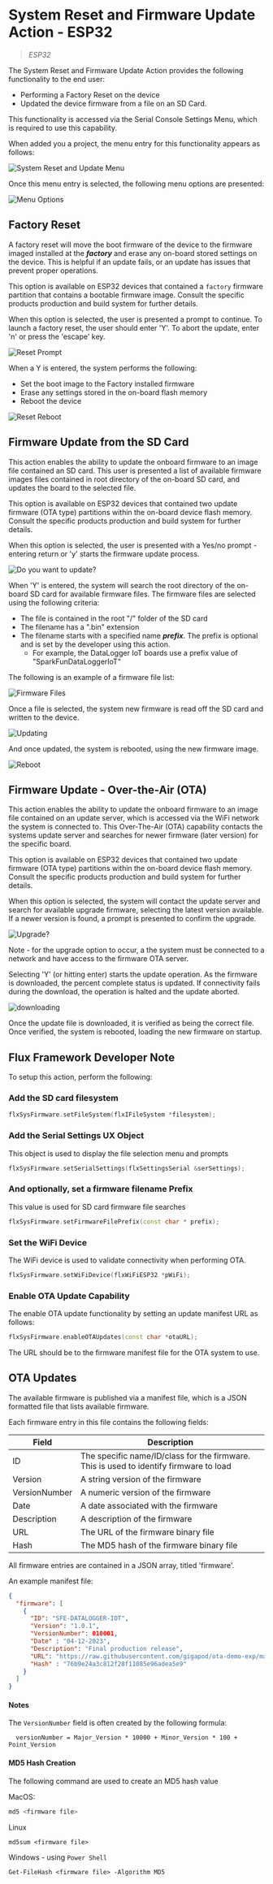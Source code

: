 # System Reset and Firmware Update Action - ESP32

> *ESP32*

The System Reset and Firmware Update Action provides the following functionality to the end user:

* Performing a Factory Reset on the device
* Updated the device firmware from a file on an SD Card.

This functionality is accessed via the Serial Console Settings Menu, which is required to use this capability.

When added you a project, the menu entry for this functionality appears as follows:

![System Reset and Update Menu](images/act_sysfirm_entry.png)

Once this menu entry is selected, the following menu options are presented:

![Menu Options](images/act_sysfirm_menu.png)

## Factory Reset

A factory reset will move the boot firmware of the device to the firmware imaged installed at the ***factory*** and erase any on-board stored settings on the device. This is helpful if an update fails, or an update has issues that prevent proper operations.

This option is available on ESP32 devices that contained a ```factory``` firmware partition that contains a bootable firmware image. Consult the specific products production and build system for further details.

When this option is selected, the user is presented a prompt to continue. To launch a factory reset, the user should enter 'Y'. To abort the update, enter 'n' or press the 'escape' key.

![Reset Prompt](images/act_sysfirm_reset.png)

When a Y is entered, the system performs the following:

* Set the boot image to the Factory installed firmware
* Erase any settings stored in the on-board flash memory
* Reboot the device

![Reset Reboot](images/act_sysfirm_reset_y.png)

## Firmware Update from the SD Card

This action enables the ability to update the onboard firmware to an image file contained an SD card. This user is presented a list of available firmware images files contained in root directory of the on-board SD card, and updates the board to the selected file.

This option is available on ESP32 devices that contained two update firmware (OTA type) partitions within the on-board device flash memory. Consult the specific products production and build system for further details.

When this option is selected, the user is presented with a Yes/no prompt - entering return or 'y' starts the firmware update process.

![Do you want to update?](images/act_sysfirm_update.png)

When 'Y' is entered, the system will search the root directory of the on-board SD card for available firmware files. The firmware files are selected using the following criteria:

* The file is contained in the root "/" folder of the SD card
* The filename has a ".bin" extension
* The filename starts with a specified name ***prefix***. The prefix is optional and is set by the developer using this action.
  * For example, the DataLogger IoT boards use a prefix value of "SparkFunDataLoggerIoT"

The following is an example of a firmware file list:

![Firmware Files](images/act_sysfirm_up_sel.png)

Once a file is selected, the system new firmware is read off the SD card and written to the device.

![Updating](images/act_sysfirm_upating.png)

And once updated, the system is rebooted, using the new firmware image.

![Reboot](images/act_sysfirm_up-boot.png)

## Firmware Update - Over-the-Air (OTA)

This action enables the ability to update the onboard firmware to an image file contained on an update server, which is accessed via the WiFi network the system is connected to. This Over-The-Air  (OTA) capability contacts the systems update server and searches for newer firmware (later version) for the specific board.

This option is available on ESP32 devices that contained two update firmware (OTA type) partitions within the on-board device flash memory. Consult the specific products production and build system for further details.

When this option is selected, the system will contact the update server and search for available upgrade firmware, selecting the latest version available. If a newer version is found, a prompt is presented to confirm the upgrade.

![Upgrade?](images/act_sysfirm_ota_prompt.png)

Note - for the upgrade option to occur, a the system must be connected to a network and have access to the firmware OTA server.

Selecting 'Y' (or hitting enter) starts the update operation. As the firmware is downloaded, the percent complete status is updated. If connectivity fails during the download, the operation is halted and the update aborted.

![downloading](images/act_sysfirm_ota_load.png)

Once the update file is downloaded, it is verified as being the correct file. Once verified, the system is rebooted, loading the new firmware on startup.

## Flux Framework Developer Note

To setup this action, perform the following:

### Add the SD card filesystem

```C++
flxSysFirmware.setFileSystem(flxIFileSystem *filesystem);
```

### Add the Serial Settings UX Object

This object is used to display the file selection menu and prompts

```C++
flxSysFirmware.setSerialSettings(flxSettingsSerial &serSettings);
```

### And optionally, set a firmware filename Prefix

This value is used for SD card firmware file searches

```C++
flxSysFirmware.setFirmwareFilePrefix(const char * prefix);
```

### Set the WiFi Device

The WiFi device is used to validate connectivity when performing OTA.

```C++
flxSysFirmware.setWiFiDevice(flxWiFiESP32 *pWiFi);
```

### Enable OTA Update Capability

The enable OTA update functionality by setting an update manifest URL as follows:

```C++
flxSysFirmware.enableOTAUpdates(const char *otaURL);
```

The URL should be to the firmware manifest file for the OTA system to use.

## OTA Updates

The available firmware is published via a manifest file, which is a JSON formatted file that lists available firmware.

Each firmware entry in this file contains the following fields:

| Field      | Description  |
|------------|------------------|
| ID | The specific name/ID/class for the firmware. This is used to identify firmware to load |
| Version | A string version of the firmware |
| VersionNumber | A numeric version of the firmware |
| Date | A date associated with the firmware |
| Description | A description of the firmware |
| URL | The URL of the firmware binary file |
| Hash | The MD5 hash of the firmware binary file|

All firmware entries are contained in a JSON array, titled 'firmware'.

An example manifest file:

```json
{
  "firmware": [
    {
      "ID": "SFE-DATALOGGER-IOT",
      "Version": "1.0.1",
      "VersionNumber": 010001,
      "Date" : "04-12-2023",
      "Description": "Final production release",
      "URL": "https://raw.githubusercontent.com/gigapod/ota-demo-exp/main/bin/sfeDatalogger_01.00.01.bin",
      "Hash" : "76b9e24a3c812f28f11085e96adea5e9"
    }
  ]
}
```

#### Notes

The `VersionNumber` field is often created by the following formula:

```
  versionNumber = Major_Version * 10000 + Minor_Version * 100 + Point_Version
```

#### MD5 Hash Creation 

The following command are used to create an MD5 hash value

MacOS:

```sh
md5 <firmware file>
```

Linux

```
md5sum <firmware file>
```

Windows - using `Power Shell`

```
Get-FileHash <firmware file> -Algorithm MD5
```


